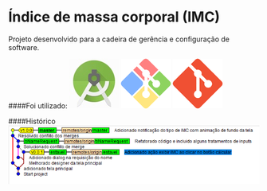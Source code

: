 # Índice de massa corporal (IMC)

Projeto desenvolvido para a cadeira de gerência e configuração de software.

####Foi utilizado:
![](https://github.com/LeonardodeLima/imc-app/blob/master/android-studio.png?raw=true) ![](https://github.com/LeonardodeLima/imc-app/blob/master/gitbash.png?raw=true) ![](https://github.com/LeonardodeLima/imc-app/blob/master/git_logo.png?raw=true)


####Histórico
![](https://github.com/LeonardodeLima/imc-app/blob/master/historico.PNG?raw=true)
